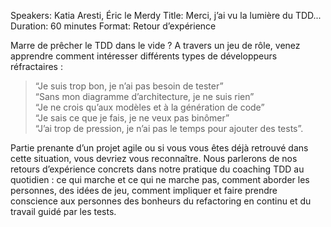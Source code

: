 Speakers: Katia Aresti, Éric le Merdy
Title: Merci, j’ai vu la lumière du TDD...
Duration: 60 minutes
Format: Retour d’expérience

Marre de prêcher le TDD dans le vide ?
A travers un jeu de rôle, venez apprendre comment intéresser différents types de développeurs réfractaires :

> “Je suis trop bon, je n’ai pas besoin de tester”  
> “Sans mon diagramme d’architecture, je ne suis rien”  
> “Je ne crois qu’aux modèles et à la génération de code”  
> “Je sais ce que je fais, je ne veux pas binômer”  
> “J’ai trop de pression, je n’ai pas le temps pour ajouter des tests”.

Partie prenante d’un projet agile ou si vous vous êtes déjà retrouvé dans cette situation, vous devriez vous reconnaître.
Nous parlerons de nos retours d’expérience concrets dans notre pratique du coaching TDD au quotidien : ce qui marche et ce qui ne marche pas, comment aborder les personnes, des idées de jeu, comment impliquer et faire prendre conscience aux personnes des bonheurs du refactoring en continu et du travail guidé par les tests.
